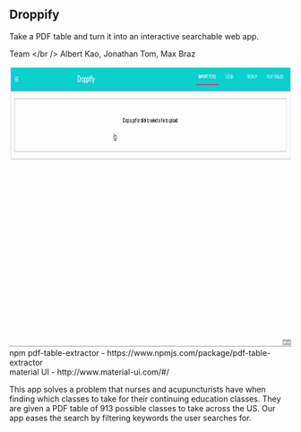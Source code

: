 ## Droppify
Take a PDF table and turn it into an interactive searchable web app. 

Team </br />
Albert Kao, Jonathan Tom, Max Braz
<br />

<img height="500" src='./public/gif.gif' />

<br />
npm pdf-table-extractor - https://www.npmjs.com/package/pdf-table-extractor <br />
material UI - http://www.material-ui.com/#/

This app solves a problem that nurses and acupuncturists have when finding which
classes to take for their continuing education classes. They are given a PDF table
of 913 possible classes to take across the US. Our app eases the search by filtering 
keywords the user searches for. 